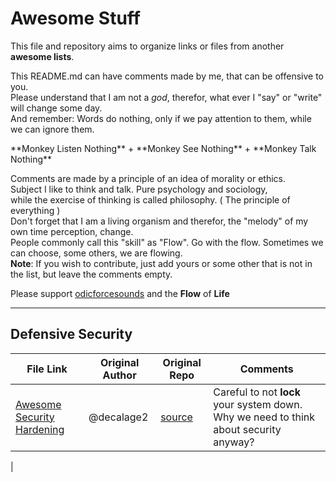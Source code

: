 # Awesome Stuff

This file and repository aims to organize links or files from another **awesome lists**.

This README.md can have comments made by me, that can be offensive to you. <br>
Please understand that I am not a _god_, therefor, what ever I "say" or "write" will change some day. <br>
And remember: Words do nothing, only if we pay attention to them, while we can ignore them. <br>

<quote>
**Monkey Listen Nothing** + **Monkey See Nothing** + **Monkey Talk Nothing**  
</quote>

Comments are made by a principle of an idea of morality or ethics. <br>
Subject I like to think and talk. Pure psychology and sociology,<br>
while the exercise of thinking is called philosophy. ( The principle of everything ) <br>
Don't forget that I am a living organism and therefor, the "melody" of my own time perception, change. <br>
People commonly call this "skill" as "Flow". Go with the flow. Sometimes we can choose, some others, we are flowing. <br>
**Note**: If you wish to contribute, just add yours or some other that is not in the list, but leave the comments empty.

Please support [odicforcesounds](https://art.odicforcesounds.com) and the **Flow** of **Life**

---

## Defensive Security

| File Link                                    | Original Author | Original Repo                                                     | Comments                                                                              |
| -------------------------------------------- | --------------- | ----------------------------------------------------------------- | ------------------------------------------------------------------------------------- |
| [Awesome Security Hardening](./files/ASH.md) | @decalage2      | [source](https://github.com/decalage2/awesome-security-hardening) | Careful to not **lock** your system down. Why we need to think about security anyway? |

|

